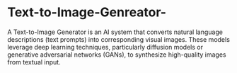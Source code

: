 # Text-to-Image-Genreator-
A Text-to-Image Generator is an AI system that converts natural language descriptions (text prompts) into corresponding visual images. These models leverage deep learning techniques, particularly diffusion models or generative adversarial networks (GANs), to synthesize high-quality images from textual input.
